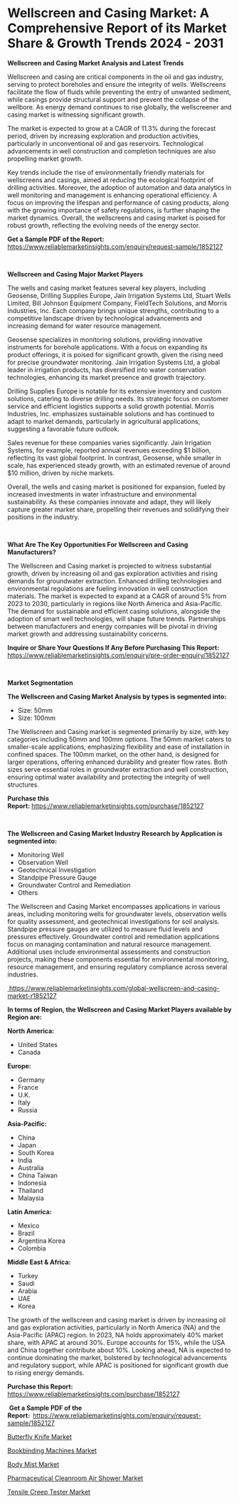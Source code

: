 <p><h1>Wellscreen and Casing Market: A Comprehensive Report of its Market Share & Growth Trends 2024 - 2031</h1></p><p><strong>Wellscreen and Casing Market Analysis and Latest Trends</strong></p>
<p><p>Wellscreen and casing are critical components in the oil and gas industry, serving to protect boreholes and ensure the integrity of wells. Wellscreens facilitate the flow of fluids while preventing the entry of unwanted sediment, while casings provide structural support and prevent the collapse of the wellbore. As energy demand continues to rise globally, the wellscreener and casing market is witnessing significant growth.</p><p>The market is expected to grow at a CAGR of 11.3% during the forecast period, driven by increasing exploration and production activities, particularly in unconventional oil and gas reservoirs. Technological advancements in well construction and completion techniques are also propelling market growth. </p><p>Key trends include the rise of environmentally friendly materials for wellscreens and casings, aimed at reducing the ecological footprint of drilling activities. Moreover, the adoption of automation and data analytics in well monitoring and management is enhancing operational efficiency. A focus on improving the lifespan and performance of casing products, along with the growing importance of safety regulations, is further shaping the market dynamics. Overall, the wellscreens and casing market is poised for robust growth, reflecting the evolving needs of the energy sector.</p></p>
<p><strong>Get a Sample PDF of the Report:&nbsp;</strong> <a href="https://www.reliablemarketinsights.com/enquiry/request-sample/1852127?utm_campaign=1197&utm_medium=2&utm_source=Github&utm_content=ia&utm_term=18102024&utm_id=wellscreen-and-casing">https://www.reliablemarketinsights.com/enquiry/request-sample/1852127</a></p>
<p>&nbsp;</p>
<p><strong>Wellscreen and Casing Major Market Players</strong></p>
<p><p>The wells and casing market features several key players, including Geosense, Drilling Supplies Europe, Jain Irrigation Systems Ltd, Stuart Wells Limited, Bill Johnson Equipment Company, FieldTech Solutions, and Morris Industries, Inc. Each company brings unique strengths, contributing to a competitive landscape driven by technological advancements and increasing demand for water resource management.</p><p>Geosense specializes in monitoring solutions, providing innovative instruments for borehole applications. With a focus on expanding its product offerings, it is poised for significant growth, given the rising need for precise groundwater monitoring. Jain Irrigation Systems Ltd, a global leader in irrigation products, has diversified into water conservation technologies, enhancing its market presence and growth trajectory.</p><p>Drilling Supplies Europe is notable for its extensive inventory and custom solutions, catering to diverse drilling needs. Its strategic focus on customer service and efficient logistics supports a solid growth potential. Morris Industries, Inc. emphasizes sustainable solutions and has continued to adapt to market demands, particularly in agricultural applications, suggesting a favorable future outlook.</p><p>Sales revenue for these companies varies significantly. Jain Irrigation Systems, for example, reported annual revenues exceeding $1 billion, reflecting its vast global footprint. In contrast, Geosense, while smaller in scale, has experienced steady growth, with an estimated revenue of around $10 million, driven by niche markets.</p><p>Overall, the wells and casing market is positioned for expansion, fueled by increased investments in water infrastructure and environmental sustainability. As these companies innovate and adapt, they will likely capture greater market share, propelling their revenues and solidifying their positions in the industry.</p></p>
<p>&nbsp;</p>
<p><strong>What Are The Key Opportunities For Wellscreen and Casing Manufacturers?</strong></p>
<p><p>The Wellscreen and Casing market is projected to witness substantial growth, driven by increasing oil and gas exploration activities and rising demands for groundwater extraction. Enhanced drilling technologies and environmental regulations are fueling innovation in well construction materials. The market is expected to expand at a CAGR of around 5% from 2023 to 2030, particularly in regions like North America and Asia-Pacific. The demand for sustainable and efficient casing solutions, alongside the adoption of smart well technologies, will shape future trends. Partnerships between manufacturers and energy companies will be pivotal in driving market growth and addressing sustainability concerns.</p></p>
<p><strong>Inquire or Share Your Questions If Any Before Purchasing This Report:</strong> <a href="https://www.reliablemarketinsights.com/enquiry/pre-order-enquiry/1852127?utm_campaign=1197&utm_medium=2&utm_source=Github&utm_content=ia&utm_term=18102024&utm_id=wellscreen-and-casing">https://www.reliablemarketinsights.com/enquiry/pre-order-enquiry/1852127</a></p>
<p>&nbsp;</p>
<p><strong>Market Segmentation</strong></p>
<p><strong>The Wellscreen and Casing Market Analysis by types is segmented into:</strong></p>
<p><ul><li>Size: 50mm</li><li>Size: 100mm</li></ul></p>
<p><p>The Wellscreen and Casing market is segmented primarily by size, with key categories including 50mm and 100mm options. The 50mm market caters to smaller-scale applications, emphasizing flexibility and ease of installation in confined spaces. The 100mm market, on the other hand, is designed for larger operations, offering enhanced durability and greater flow rates. Both sizes serve essential roles in groundwater extraction and well construction, ensuring optimal water availability and protecting the integrity of well structures.</p></p>
<p><strong>Purchase this Report:&nbsp;</strong><a href="https://www.reliablemarketinsights.com/purchase/1852127?utm_campaign=1197&utm_medium=2&utm_source=Github&utm_content=ia&utm_term=18102024&utm_id=wellscreen-and-casing">https://www.reliablemarketinsights.com/purchase/1852127</a></p>
<p>&nbsp;</p>
<p><strong>The Wellscreen and Casing Market Industry Research by Application is segmented into:</strong></p>
<p><ul><li>Monitoring Well</li><li>Observation Well</li><li>Geotechnical Investigation</li><li>Standpipe Pressure Gauge</li><li>Groundwater Control and Remediation</li><li>Others</li></ul></p>
<p><p>The Wellscreen and Casing Market encompasses applications in various areas, including monitoring wells for groundwater levels, observation wells for quality assessment, and geotechnical investigations for soil analysis. Standpipe pressure gauges are utilized to measure fluid levels and pressures effectively. Groundwater control and remediation applications focus on managing contamination and natural resource management. Additional uses include environmental assessments and construction projects, making these components essential for environmental monitoring, resource management, and ensuring regulatory compliance across several industries.</p></p>
<p><a href="https://www.reliablemarketinsights.com/global-wellscreen-and-casing-market-r1852127?utm_campaign=1197&utm_medium=2&utm_source=Github&utm_content=ia&utm_term=18102024&utm_id=wellscreen-and-casing">&nbsp;https://www.reliablemarketinsights.com/global-wellscreen-and-casing-market-r1852127</a></p>
<p><strong>In terms of Region, the Wellscreen and Casing Market Players available by Region are:</strong></p>
<p>
    <p> <strong> North America: </strong>
        <ul>
            <li>United States</li>
            <li>Canada</li>
        </ul>
        </p> 
    <p> <strong> Europe: </strong>
        <ul>
            <li>Germany</li>
            <li>France</li>
            <li>U.K.</li>
            <li>Italy</li>
            <li>Russia</li>
        </ul>
        </p> 
    <p> <strong> Asia-Pacific: </strong>
        <ul>
            <li>China</li>
            <li>Japan</li>
            <li>South Korea</li>
            <li>India</li>
            <li>Australia</li>
            <li>China Taiwan</li>
            <li>Indonesia</li>
            <li>Thailand</li>
            <li>Malaysia</li>
        </ul>
        </p> 
    <p> <strong> Latin America: </strong>
        <ul>
            <li>Mexico</li>
            <li>Brazil</li>
            <li>Argentina Korea</li>
            <li>Colombia</li>
        </ul>
        </p> 
    <p> <strong> Middle East & Africa: </strong>
        <ul>
            <li>Turkey</li>
            <li>Saudi</li>
            <li>Arabia</li>
            <li>UAE</li>
            <li>Korea</li>
        </ul>
    </p>
    </p>
<p><p>The growth of the wellscreen and casing market is driven by increasing oil and gas exploration activities, particularly in North America (NA) and the Asia-Pacific (APAC) region. In 2023, NA holds approximately 40% market share, with APAC at around 30%. Europe accounts for 15%, while the USA and China together contribute about 10%. Looking ahead, NA is expected to continue dominating the market, bolstered by technological advancements and regulatory support, while APAC is positioned for significant growth due to rising energy demands.</p></p>
<p><strong>Purchase this Report: </strong><a href="https://www.reliablemarketinsights.com/purchase/1852127?utm_campaign=1197&utm_medium=2&utm_source=Github&utm_content=ia&utm_term=18102024&utm_id=wellscreen-and-casing">https://www.reliablemarketinsights.com/purchase/1852127</a></p>
<p>&nbsp;<strong>Get a Sample PDF of the Report:&nbsp;&nbsp;</strong><a href="https://www.reliablemarketinsights.com/enquiry/request-sample/1852127?utm_campaign=1197&utm_medium=2&utm_source=Github&utm_content=ia&utm_term=18102024&utm_id=wellscreen-and-casing">https://www.reliablemarketinsights.com/enquiry/request-sample/1852127</a></p>
<p><strong></strong></p>
<p><p><a href="https://www.linkedin.com/pulse/global-butterfly-knife-market-share-growth-opportunities-obrhf?utm_campaign=1197&utm_medium=2&utm_source=Github&utm_content=ia&utm_term=18102024&utm_id=wellscreen-and-casing">Butterfly Knife Market</a></p><p><a href="https://www.linkedin.com/pulse/bookbinding-machines-market-global-regional-analysis-focus-jwdtf?utm_campaign=1197&utm_medium=2&utm_source=Github&utm_content=ia&utm_term=18102024&utm_id=wellscreen-and-casing">Bookbinding Machines Market</a></p><p><a href="https://www.linkedin.com/pulse/digital-transformation-body-mist-industry-market-opportunities-8ceaf?utm_campaign=1197&utm_medium=2&utm_source=Github&utm_content=ia&utm_term=18102024&utm_id=wellscreen-and-casing">Body Mist Market</a></p><p><a href="https://github.com/NorbertYates/Market-Research-Report-List-7/blob/main/pharmaceutical-cleanroom-air-shower-market.md?utm_campaign=1197&utm_medium=2&utm_source=Github&utm_content=ia&utm_term=18102024&utm_id=wellscreen-and-casing">Pharmaceutical Cleanroom Air Shower Market</a></p><p><a href="https://github.com/prosalinda88/Market-Research-Report-List-6/blob/main/tensile-creep-tester-market.md?utm_campaign=1197&utm_medium=2&utm_source=Github&utm_content=ia&utm_term=18102024&utm_id=wellscreen-and-casing">Tensile Creep Tester Market</a></p></p>